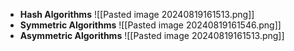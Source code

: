 - **Hash Algorithms**
  ![[Pasted image 20240819161513.png]]
- **Symmetric Algorithms**
  ![[Pasted image 20240819161546.png]]
- **Asymmetric Algorithms**
  ![[Pasted image 20240819161513.png]]
